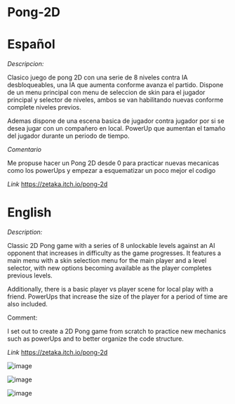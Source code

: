 # Pong-2D

# Español

*Descripcion:* 

Clasico juego de pong 2D con una serie de 8 niveles contra IA desbloqueables, una IA que aumenta conforme avanza el partido.
Dispone de un menu principal con menu de seleccion de skin para el jugador principal y selector de niveles, ambos se van habilitando nuevas conforme complete niveles previos.

Ademas dispone de una escena basica de jugador contra jugador por si se desea jugar con un compañero en local.
PowerUp que aumentan el tamaño del jugador durante un periodo de tiempo.


*Comentario*

Me propuse hacer un Pong 2D desde 0 para practicar nuevas mecanicas como los powerUps y empezar a esquematizar un poco mejor el codigo


*Link*
https://zetaka.itch.io/pong-2d


# English

*Description:*

Classic 2D Pong game with a series of 8 unlockable levels against an AI opponent that increases in difficulty as the game progresses. It features a main menu with a skin selection menu for the main player and a level selector, with new options becoming available as the player completes previous levels. 

Additionally, there is a basic player vs player scene for local play with a friend. PowerUps that increase the size of the player for a period of time are also included.

Comment:

I set out to create a 2D Pong game from scratch to practice new mechanics such as powerUps and to better organize the code structure.



*Link*
https://zetaka.itch.io/pong-2d


![image](https://github.com/franvazquezporras/Pong-2D/assets/45006637/d6e4622b-f61b-45f3-972a-96c30006ab99)

![image](https://github.com/franvazquezporras/Pong-2D/assets/45006637/b64f0675-8aa4-40b6-8970-eed5096679ec)

![image](https://github.com/franvazquezporras/Pong-2D/assets/45006637/af3928d3-e377-4d45-b168-4d836a996c76)

